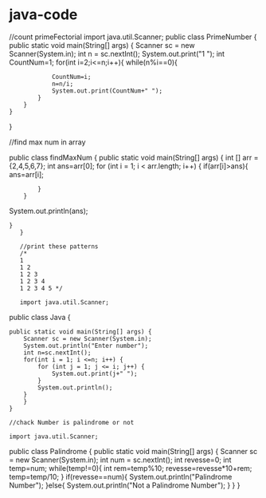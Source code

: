 # java-code
//count primeFectorial
import java.util.Scanner;
public class PrimeNumber {
    public static void main(String[] args) {
        Scanner sc = new Scanner(System.in);
        int n = sc.nextInt();
        System.out.print("1 ");
        int CountNum=1;
        for(int i=2;i<=n;i++){
            while(n%i==0){

                CountNum=i;
                n=n/i;
                System.out.print(CountNum+" ");
            }
        }
    }
}



//find max num in array

public class findMaxNum {
    public static void main(String[] args) {
        int [] arr = {2,4,5,6,7};
        int ans=arr[0];
        for (int i = 1; i < arr.length; i++) {
            if(arr[i]>ans){
                ans=arr[i];

            }
        }
System.out.println(ans);

    }
       }

       //print these patterns
       /*
       1 
       1 2 
       1 2 3 
       1 2 3 4 
       1 2 3 4 5 */

       import java.util.Scanner;
public class Java {

    public static void main(String[] args) {
        Scanner sc = new Scanner(System.in);
        System.out.println("Enter number");
        int n=sc.nextInt();
        for(int i = 1; i <=n; i++) {
            for (int j = 1; j <= i; j++) {
                System.out.print(j+" ");
            }
            System.out.println();
        }
        }
    }

    //chack Number is palindrome or not

    import java.util.Scanner;
public class Palindrome {
    public static void main(String[] args) {
        Scanner sc = new Scanner(System.in);
        int num = sc.nextInt();
        int revesse=0;
        int temp=num;
        while(temp!=0){
            int rem=temp%10;
            revesse=revesse*10+rem;
            temp=temp/10;
        }
        if(revesse==num){
            System.out.println("Palindrome Number");
        }else{
            System.out.println("Not a Palindrome Number");
        }
}
}
